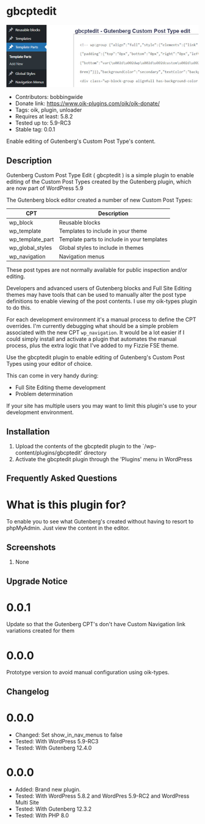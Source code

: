 # gbcptedit 
![banner](assets/gbcptedit-banner-772x250.jpg)
* Contributors: bobbingwide
* Donate link: https://www.oik-plugins.com/oik/oik-donate/
* Tags: oik, plugin, unloader
* Requires at least: 5.8.2
* Tested up to: 5.9-RC3
* Stable tag: 0.0.1

Enable editing of Gutenberg's Custom Post Type's content.

## Description 
Gutenberg Custom Post Type Edit ( gbcptedit ) is a simple plugin to enable editing of the Custom Post Types created by the Gutenberg plugin, which are now part of WordPress 5.9

The Gutenberg block editor created a number of new Custom Post Types:

CPT | Description
--- | -------
wp_block | Reusable blocks
wp_template | Templates to include in your theme
wp_template_part | Template parts to include in your templates
wp_global_styles | Global styles to include in themes
wp_navigation | Navigation menus

These post types are not normally available for public inspection and/or editing.

Developers and advanced users of Gutenberg blocks and Full Site Editing themes may have tools that can be used to manually alter the
post type definitions to enable viewing of the post contents. I use my oik-types plugin to do this.

For each development environment it's a manual process to define the CPT overrides.
I'm currently debugging what should be a simple problem associated with the new CPT `wp_navigation`.
It would be a lot easier if I could simply install and activate a plugin that automates the manual process,
plus the extra logic that I've added to my Fizzie FSE theme.


Use the gbcptedit plugin to enable editing of Gutenberg's Custom Post Types
using your editor of choice.

This can come in very handy during:

- Full Site Editing theme development
- Problem determination

If your site has multiple users you may want to limit this plugin's use to your development environment.

## Installation 
1. Upload the contents of the gbcptedit plugin to the `/wp-content/plugins/gbcptedit' directory
1. Activate the gbcptedit plugin through the 'Plugins' menu in WordPress


## Frequently Asked Questions 

# What is this plugin for? 
To enable you to see what Gutenberg's created without having to resort to phpMyAdmin.
Just view the content in the editor.


## Screenshots 
1. None

## Upgrade Notice 
# 0.0.1 
Update so that the Gutenberg CPT's don't have Custom Navigation link variations created for them

# 0.0.0 
Prototype version to avoid manual configuration using oik-types.

## Changelog 
# 0.0.0 
* Changed: Set show_in_nav_menus to false
* Tested: With WordPress 5.9-RC3
* Tested: With Gutenberg 12.4.0

# 0.0.0 
* Added: Brand new plugin.
* Tested: With WordPress 5.8.2 and WordPres 5.9-RC2 and WordPress Multi Site
* Tested: With Gutenberg 12.3.2
* Tested: With PHP 8.0
